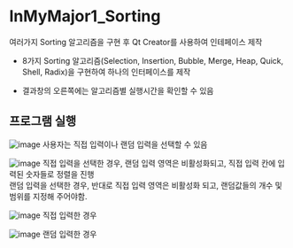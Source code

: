 # InMyMajor1_Sorting
여러가지 Sorting 알고리즘을 구현 후 Qt Creator를 사용하여 인테페이스 제작

- 8가지 Sorting 알고리즘(Selection, Insertion, Bubble, Merge, Heap, Quick, Shell, Radix)을 
구현하여 하나의 인터페이스를 제작
   
- 결과창의 오른쪽에는 알고리즘별 실행시간을 확인할 수 있음

## 프로그램 실행

![image](https://user-images.githubusercontent.com/77111523/116788928-3b0ff180-aae7-11eb-9302-e7da9dcd22a1.png)
사용자는 직접 입력이나 랜덤 입력을 선택할 수 있음   


![image](https://user-images.githubusercontent.com/77111523/116788972-7c080600-aae7-11eb-92da-accef6a1f6db.png)
직접 입력을 선택한 경우, 랜덤 입력 영역은 비활성화되고, 직접 입력 칸에 입력된 숫자들로 정렬을 진행    
랜덤 입력을 선택한 경우, 반대로 직접 입력 영역은 비활성화 되고, 랜덤값들의 개수 및 범위를 지정해 주어야함.




![image](https://user-images.githubusercontent.com/77111523/116789023-bd001a80-aae7-11eb-94d1-1d4747135eff.png)
직접 입력한 경우


![image](https://user-images.githubusercontent.com/77111523/116789054-f46ec700-aae7-11eb-82c5-e56eab76d315.png)
랜덤 입력한 경우
